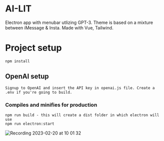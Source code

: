 # AI-LIT
Electron app with menubar utlizing GPT-3. Theme is based on a mixture between iMessage & Insta. Made with Vue, Tailwind. 

# Project setup
```
npm install
```
## OpenAI setup
```
Signup to OpenAI and insert the API key in openai.js file. Create a .env if you're going to build. 
```

### Compiles and minifies for production
```
npm run build - this will create a dist folder in which electron will use 
npm run electron:start
```

![Recording 2023-02-20 at 10 01 32](https://user-images.githubusercontent.com/83709354/219992185-98067384-a74c-429a-b457-15984cd5f324.gif)
